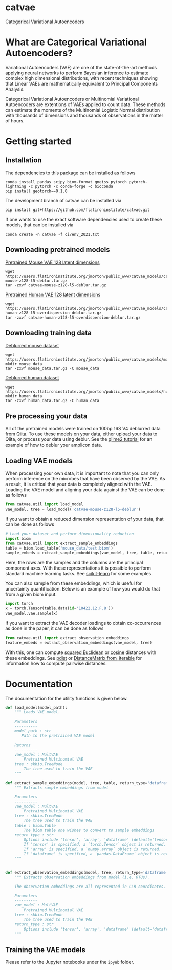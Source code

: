 # catvae
Categorical Variational Autoencoders

# What are Categorical Variational Autoencoders?

Variational Autoencoders (VAE) are one of the state-of-the-art methods applying neural networks to perform Bayesian inference to estimate complex high dimensional distributions, with recent techniques showing that Linear VAEs are mathematically equivalent to Principal Components Analysis.


Categorical Variational Autoencoders or Multinomial Variational Autoencoders are extentions of VAEs applied to count data.  These methods can estimate the moments of the Multinomial Logistic Normal distribution with thousands of dimensions and thousands of observations in the matter of hours.

# Getting started

## Installation

The dependencies to this package can be installed as follows
```
conda install pandas scipy biom-format gneiss pytorch pytorch-lightning -c pytorch -c conda-forge -c bioconda
pip install geotorch==0.1.0
```

The development branch of catvae can be installed via
```
pip install git+https://github.com/flatironinstitute/catvae.git
```

If one wants to use the exact software dependencies used to create these models, that can be installed via
```
conda create -n catvae -f ci/env_2021.txt
```

## Downloading pretrained models

[Pretrained Mouse VAE 128 latent dimensions](https://users.flatironinstitute.org/jmorton/public_www/catvae_models/catvae-mouse-z128-l5-deblur.tar.gz)
```
wget https://users.flatironinstitute.org/jmorton/public_www/catvae_models/catvae-mouse-z128-l5-deblur.tar.gz
tar -zxvf catvae-mouse-z128-l5-deblur.tar.gz
```

[Pretrained Human VAE 128 latent dimensions](https://users.flatironinstitute.org/jmorton/public_www/catvae_models/catvae-human-z128-l5-overdispersion-deblur.tar.gz)
```
wget https://users.flatironinstitute.org/jmorton/public_www/catvae_models/catvae-human-z128-l5-overdispersion-deblur.tar.gz
tar -zxvf catvae-human-z128-l5-overdispersion-deblur.tar.gz
```

## Downloading training data
[Deblurred mouse dataset](https://users.flatironinstitute.org/jmorton/public_www/catvae_models/mouse_data.tar.gz)
```
wget https://users.flatironinstitute.org/jmorton/public_www/catvae_models/mouse_data.tar.gz
mkdir mouse_data
tar -zxvf mouse_data.tar.gz -C mouse_data
```
[Deblurred human dataset](https://users.flatironinstitute.org/jmorton/public_www/catvae_models/human_data.tar.gz)
```
wget https://users.flatironinstitute.org/jmorton/public_www/catvae_models/human_data.tar.gz
mkdir human_data
tar -zxvf human_data.tar.gz -C human_data
```


## Pre processing your data

All of the pretrained models were trained on 100bp 16S V4 deblurred data from [Qiita](https://qiita.ucsd.edu/).  To use these models on your data, either upload your data to Qiita, or process your data using deblur.  See the [qiime2 tutorial](https://docs.qiime2.org/2021.4/tutorials/moving-pictures/#option-2-deblur) for an example of how to deblur your amplicon data.

## Loading VAE models

When processing your own data, it is important to note that you can only perform inference on the microbes that have been observed by the VAE.  As a result, it is critical that your data is completely aligned with the VAE. Loading the VAE model and aligning your data against the VAE can be done as follows

```python
from catvae.util import load_model
vae_model, tree = load_model('catvae-mouse-z128-l5-deblur')
```

If you want to obtain a reduced dimension representation of your data, that can be done as follows
```python
# Load your dataset and perform dimensionality reduction
import biom
from catvae.util import extract_sample_embeddings
table = biom.load_table('mouse_data/test.biom')
sample_embeds = extract_sample_embeddings(vae_model, tree, table, return_type='tensor')
```
Here, the rows are the samples and the columns are the principal component axes.
With these representations it is possible to perform standard machine learning tasks.
See [scikit-learn](https://scikit-learn.org/stable/index.html) for some examples.


You can also sample from these embeddings, which is useful for uncertainty quantification.
Below is an example of how you would do that from a given biom input.
```python
import torch
x = torch.Tensor(table.data(id='10422.12.F.8'))
vae_model.vae.sample(x)
```

If you want to extract the VAE decoder loadings to obtain co-occurrences as done in the paper, it can be done as follows
```python
from catvae.util import extract_observation_embeddings
feature_embeds = extract_observation_embeddings(vae_model, tree)
```
With this, one can compute [squared Euclidean](https://docs.scipy.org/doc/scipy/reference/generated/scipy.spatial.distance.sqeuclidean.html#scipy.spatial.distance.sqeuclidean) or
[cosine](https://docs.scipy.org/doc/scipy/reference/generated/scipy.spatial.distance.cosine.html#scipy.spatial.distance.cosine) distances with these embeddings.  See [pdist](https://docs.scipy.org/doc/scipy/reference/generated/scipy.spatial.distance.pdist.html) or [DistanceMatrix.from_iterable](http://scikit-bio.org/docs/0.5.1/generated/generated/skbio.stats.distance.DistanceMatrix.from_iterable.html) for information how to compute pairwise distances.

# Documentation
The documentation for the utility functions is given below.

```python
def load_model(model_path):
    """ Loads VAE model.

    Parameters
    ----------
    model_path : str
       Path to the pretrained VAE model

    Returns
    ----------
    vae_model : MultVAE
        Pretrained Multinomial VAE
    tree : skbio.TreeNode
        The tree used to train the VAE
    """

def extract_sample_embeddings(model, tree, table, return_type='dataframe'):
    """ Extracts sample embeddings from model

    Parameters
    ----------
    vae_model : MultVAE
        Pretrained Multinomial VAE
    tree : skbio.TreeNode
        The tree used to train the VAE
    table : biom.Table
        The biom table one wishes to convert to sample embeddings
    return_type : str
        Options include 'tensor', 'array', 'dataframe' (default='tensor').
        If 'tensor' is specified, a `torch.Tensor` object is returned.
        If 'array' is specified, a `numpy.array` object is returned.
        If 'dataframe' is specified, a `pandas.DataFrame` object is returned.
    """


def extract_observation_embeddings(model, tree, return_type='dataframe'):
    """ Extracts observation embeddings from model (i.e. OTUs).

    The observation embeddings are all represented in CLR coordinates.

    Parameters
    ----------
    vae_model : MultVAE
        Pretrained Multinomial VAE
    tree : skbio.TreeNode
        The tree used to train the VAE
    return_type : str
        Options include 'tensor', 'array', 'dataframe' (default='dataframe')
    """
```
## Training the VAE models

Please refer to the Jupyter notebooks under the `ipynb` folder.

